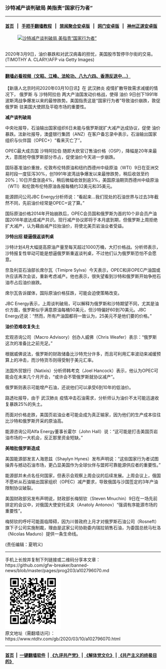 ### 沙特减产谈判破局 美指责“国家行为者”
------------------------

#### [首页](https://github.com/gfw-breaker/banned-news/blob/master/README.md) &nbsp;&nbsp;|&nbsp;&nbsp; [手把手翻墙教程](https://github.com/gfw-breaker/guides/wiki) &nbsp;&nbsp;|&nbsp;&nbsp; [禁闻聚合安卓版](https://github.com/gfw-breaker/bn-android) &nbsp;&nbsp;|&nbsp;&nbsp; [网门安卓版](https://github.com/oGate2/oGate) &nbsp;&nbsp;|&nbsp;&nbsp; [神州正道安卓版](https://github.com/SzzdOgate/update) 



<div><div class="featured_image">
 <a href="https://i.ntdtv.com/assets/uploads/2020/03/GettyImages-1206167899.jpg" target="_blank">
  <figure>
   <img alt="沙特减产谈判破局 美指责“国家行为者”" src="https://i.ntdtv.com/assets/uploads/2020/03/GettyImages-1206167899-800x450.jpg"/>
  </figure><br/>
 </a>
 <span class="caption">
  2020年3月9日，油价暴跌和对武汉病毒的担忧，美国股市暂停华尔街的交易。(TIMOTHY A. CLARY/AFP via Getty Images)
 </span>
</div>
</div><hr/>

#### [翻墙必看视频（文昭、江峰、法轮功、八九六四、香港反送中...）](https://github.com/gfw-breaker/banned-news/blob/master/pages/link3.md)

<div><div class="post_content" itemprop="articleBody">
 <p>
  【新唐人北京时间2020年03月10日讯】在
  <ok href="https://www.ntdtv.com/gb/武汉肺炎.htm">
   武汉肺炎
  </ok>
  疫情扩散导致需求减缓的情况下，
  <ok href="https://www.ntdtv.com/gb/俄罗斯.htm">
   俄罗斯
  </ok>
  与
  <ok href="https://www.ntdtv.com/gb/沙特阿拉伯.htm">
   沙特阿拉伯
  </ok>
  两大产油国发动价格战，使得
  <ok href="https://www.ntdtv.com/gb/油价.htm">
   油价
  </ok>
  9日创下1991年波斯湾战争爆发以来的最惨跌势。美国指责这是“国家行为者”导致油价崩跌，敦促
  <ok href="https://www.ntdtv.com/gb/俄罗斯.htm">
   俄罗斯
  </ok>
  驻美国大使顾及平稳市场的重要性。
 </p>
 <p>
  <strong>
   减产谈判破局
  </strong>
 </p>
 <p>
  中央社报导，石油输出国家组织6日未能与俄罗斯就扩大减产达成协议，促使
  <ok href="https://www.ntdtv.com/gb/油价.htm">
   油价
  </ok>
  暴跌。法新社报导，澳盛银行集团（ANZ）在客户备忘录中表示，石油输出国家组织与伙伴国（OPEC+）“看来灭亡了”。
 </p>
 <p>
  OPEC最大成员国
  <ok href="https://www.ntdtv.com/gb/沙特阿拉伯.htm">
   沙特阿拉伯
  </ok>
  随即大砍官订售油价格（OSP），降幅是20年来最大，意图抢夺俄罗斯部分市占，促使油价今天进一步崩跌。
 </p>
 <p>
  国际基准油价重挫，伦敦布伦特原油和纽约西德州中级原油（WTI）9日在亚洲交易时段一度狂泻30%，创1991年波湾战争爆发以来最惨跌势，稍后收敛至约20%；10日开盘涨逾4%，稍后微幅收敛到逾3%，美国原油期货西德州中级原油（WTI）和伦敦布伦特原油各报每桶约32美元和35美元。
 </p>
 <p>
  能源顾问公司JBC Energy分析师说：“看起来…我们现处的石油世界与过去3年截然不同，先前油价经常是OPEC+说了算。”
 </p>
 <p>
  国际原油价格2014年开始崩跌后，OPEC会员国和俄罗斯为首的10个非会员产油国2016年底达成减产共识。现行减产协议即将于本月底到期，但俄罗斯上周拒绝扩大减产，认为藉由减产拉抬油价，将使北美页岩油业者受益。
 </p>
 <div class="video_fit_container">
 </div>
 <p>
  <strong>
   沙特出招 疑逼俄返谈判桌
  </strong>
 </p>
 <p>
  沙特计划4月大幅提高原油产量至每天超过1000万桶，大打价格战。分析师表示，沙特报复性举动可能是想逼俄罗斯重返谈判桌，不过他们认为俄罗斯恐怕不会愿意。
 </p>
 <p>
  奈及利亚石油部长席尔瓦（Timipre Sylva）今天表示，OPEC和非OPEC产油国或许应该再次会谈，重新考虑减产。他也表示，很失望看到沙特和俄罗斯开始争抢石油市占后油价崩跌。
 </p>
 <p>
  席尔瓦告诉媒体，国际原油价格狂跌，可能会迫使策略改变。
 </p>
 <p>
  JBC Energy表示，上周谈判破局，可以解释为俄罗斯和沙特期望不同，尤其是油价方面，俄罗斯似乎满意原油每桶50美元，但沙特偏好60到70美元。JBC Energy还说：“然而，所有产油国都将一致认为，25美元不是他们要的价格。”
 </p>
 <p>
  <strong>
   油价恐难收复失土
  </strong>
 </p>
 <p>
  宏观咨询公司（Macro Advisory）创办人威佛（Chris Weafer）表示：“俄罗斯这次的准备比之前充足。”
 </p>
 <p>
  根据威佛说法，俄罗斯的财政储备比沙特充分许多，而且可利用汇率波动来减缓预算上的冲击，而沙特货币则得受制于美元汇率。
 </p>
 <p>
  法国外贸银行（Natixis）分析师韩考克（Joel Hancock）表示，他认为OPEC可能会在未来几个月开会，“或许会不管俄罗斯就协议减产”。
 </p>
 <p>
  俄罗斯则表示可能增产石油，还说他们可以承受6到10年的低油价。
 </p>
 <p>
  路透社报导，由于
  <ok href="https://www.ntdtv.com/gb/武汉肺炎.htm">
   武汉肺炎
  </ok>
  疫情冲击石油需求，分析师认为油价不太可能迅速收复暴跌25%的失土。
 </p>
 <p>
  而面对价格走跌，美国页岩油业者可能会成为真正输家，因为他们的生产成本往往比沙特和俄罗斯开采的原油高。
 </p>
 <p>
  能源咨询公司Alfa Energy董事长霍尔（John Hall）说：“这可能是打击美国页岩油市场的一大机会，反正那里资金短缺。”
 </p>
 <p>
  <strong>
   美暗批俄罗斯造成
  </strong>
 </p>
 <p>
  美国能源部发言人海恩兹（Shaylyn Hynes）发布声明说：“这些国家行为者试图操弄与撼动石油市场，更凸显美国作为全球伙伴与盟邦可靠能源供应者的重要性。”
 </p>
 <p>
  能源部并未点名任何国家，但表示会观察上周会议的后续发展。上周会议上，俄国不愿听从石油输出国家组织（OPEC）减产要求，导致俄国与沙国签定的3年产油限制协议破裂。
 </p>
 <p>
  美国财政部另发布声明说，财政部长梅努钦（Steven Mnuchin）9日在一场先前排定的会议中，对俄国大使安托诺夫（Anatoly Antonov）“强调有序能源市场的重要性”。
 </p>
 <p>
  梅努钦的呼吁可能面临障碍，因为川普政府上月才对俄罗斯石油公司（Rosneft）旗下子公司实施制裁，理由是这家公司协助委内瑞拉销售石油，为委国总统马杜洛（Nicolas Maduro）提供一条生命线。
 </p>
 <p>
  (责任编辑：夏明义)
 </p>
 <div class="single_ad">
 </div>
</div>
</div>
<hr/>
手机上长按并复制下列链接或二维码分享本文章：<br/>
https://github.com/gfw-breaker/banned-news/blob/master/pages/prog203/a102796070.md <br/>
<a href='https://github.com/gfw-breaker/banned-news/blob/master/pages/prog203/a102796070.md'><img src='https://github.com/gfw-breaker/banned-news/blob/master/pages/prog203/a102796070.md.png'/></a> <br/>
原文地址（需翻墙访问）：https://www.ntdtv.com/gb/2020/03/10/a102796070.html


------------------------
#### [首页](https://github.com/gfw-breaker/banned-news/blob/master/README.md) &nbsp;|&nbsp; [一键翻墙软件](https://github.com/gfw-breaker/nogfw/blob/master/README.md) &nbsp;| [《九评共产党》](https://github.com/gfw-breaker/9ping.md/blob/master/README.md#九评之一评共产党是什么) | [《解体党文化》](https://github.com/gfw-breaker/jtdwh.md/blob/master/README.md) | [《共产主义的终极目的》](https://github.com/gfw-breaker/gczydzjmd.md/blob/master/README.md)


<img src='http://gfw-breaker.win/banned-news/pages/prog203/a102796070.md' width='0px' height='0px'/>